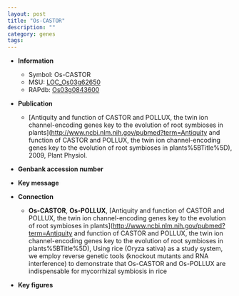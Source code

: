 ```yaml
---
layout: post
title: "Os-CASTOR"
description: ""
category: genes
tags: 
---
```


* **Information**  
    + Symbol: Os-CASTOR  
    + MSU: [LOC_Os03g62650](http://rice.plantbiology.msu.edu/cgi-bin/ORF_infopage.cgi?orf=LOC_Os03g62650)  
    + RAPdb: [Os03g0843600](http://rapdb.dna.affrc.go.jp/viewer/gbrowse_details/irgsp1?name=Os03g0843600)  

* **Publication**  
    + [Antiquity and function of CASTOR and POLLUX, the twin ion channel-encoding genes key to the evolution of root symbioses in plants](http://www.ncbi.nlm.nih.gov/pubmed?term=Antiquity and function of CASTOR and POLLUX, the twin ion channel-encoding genes key to the evolution of root symbioses in plants%5BTitle%5D), 2009, Plant Physiol.

* **Genbank accession number**  

* **Key message**  

* **Connection**  
    + __Os-CASTOR__, __Os-POLLUX__, [Antiquity and function of CASTOR and POLLUX, the twin ion channel-encoding genes key to the evolution of root symbioses in plants](http://www.ncbi.nlm.nih.gov/pubmed?term=Antiquity and function of CASTOR and POLLUX, the twin ion channel-encoding genes key to the evolution of root symbioses in plants%5BTitle%5D),  Using rice (Oryza sativa) as a study system, we employ reverse genetic tools (knockout mutants and RNA interference) to demonstrate that Os-CASTOR and Os-POLLUX are indispensable for mycorrhizal symbiosis in rice

* **Key figures**  


